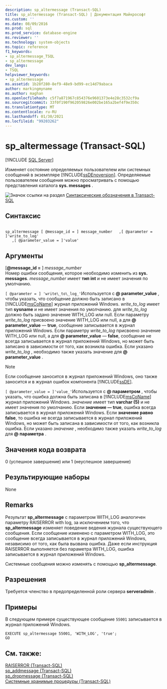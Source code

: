 ```yaml
---
description: sp_altermessage (Transact-SQL)
title: sp_altermessage (Transact-SQL) | Документация Майкрософт
ms.custom: ''
ms.date: 08/09/2016
ms.prod: sql
ms.prod_service: database-engine
ms.reviewer: ''
ms.technology: system-objects
ms.topic: reference
f1_keywords:
- sp_altermessage_TSQL
- sp_altermessage
dev_langs:
- TSQL
helpviewer_keywords:
- sp_altermessage
ms.assetid: 1b28f280-8ef9-48e9-bd99-ec14d79abaca
author: markingmyname
ms.author: maghan
ms.openlocfilehash: c5f7a871967c854376e9601373e4e28c3532cf9a
ms.sourcegitcommit: 33f0f190f962059826e002be165a2bef4f9e350c
ms.translationtype: MT
ms.contentlocale: ru-RU
ms.lasthandoff: 01/30/2021
ms.locfileid: "99203262"
---
```

# <a name="sp_altermessage-transact-sql"></a>sp_altermessage (Transact-SQL)
[!INCLUDE [SQL Server](../../includes/applies-to-version/sqlserver.md)]

  Изменяет состояние определяемых пользователем или системных сообщений в экземпляре [!INCLUDE[ssDEnoversion](../../includes/ssdenoversion-md.md)]. Определяемые пользователем сообщения можно просматривать с помощью представления каталога **sys. messages** .  

  
 ![Значок ссылки на раздел](../../database-engine/configure-windows/media/topic-link.gif "Значок ссылки на раздел") [Синтаксические обозначения в Transact-SQL](../../t-sql/language-elements/transact-sql-syntax-conventions-transact-sql.md)  
  
## <a name="syntax"></a>Синтаксис  
  
```  
  
sp_altermessage [ @message_id = ] message_number   ,[ @parameter = ]'write_to_log'  
   ,[ @parameter_value = ]'value'   
```  
  
## <a name="arguments"></a>Аргументы  
 [**@message_id =** ] *message_number*  
 Номер ошибки сообщения, которое необходимо изменить из **sys. messages**. *message_number* имеет **тип int** и не имеет значения по умолчанию.  
  
`[ @parameter = ] 'write\_to\_log_'`Используется с **\@ parameter_value** , чтобы указать, что сообщение должно быть записано в [!INCLUDE[msCoName](../../includes/msconame-md.md)] журнал приложений Windows. *write_to_log* имеет тип **sysname** и не имеет значения по умолчанию. для *write_to_log* должно быть задано значение WITH_LOG или null. Если параметру *write_to_log* присвоено значение WITH_LOG или null, а для **\@ parameter_value** — **true**, сообщение записывается в журнал приложений Windows. Если параметру *write_to_log* присвоено значение WITH_LOG или null, а для **\@ parameter_value** — **false**, сообщение не всегда записывается в журнал приложений Windows, но может быть записано в зависимости от того, как возникла ошибка. Если указано *write_to_log* , необходимо также указать значение для **\@ parameter_value** .  
  
> [!NOTE]  
>  Если сообщение заносится в журнал приложений Windows, оно также заносится и в журнал ошибок компонента [!INCLUDE[ssDE](../../includes/ssde-md.md)].  
  
`[ @parameter_value = ]'value_'`Используется с **\@ параметром** , чтобы указать, что ошибка должна быть записана в [!INCLUDE[msCoName](../../includes/msconame-md.md)] журнал приложений Windows. *значение* имеет тип **varchar (5)** и не имеет значения по умолчанию. Если **значение — true**, ошибка всегда записывается в журнал приложений Windows. Если **значение равно false**, то ошибка не всегда записывается в журнал приложений Windows, но может быть записана в зависимости от того, как возникла ошибка. Если указано *значение* , необходимо также указать *write_to_log* для **\@ параметра** .  
  
## <a name="return-code-values"></a>Значения кода возврата  
 0 (успешное завершение) или 1 (неуспешное завершение)  
  
## <a name="result-sets"></a>Результирующие наборы  
 None  
  
## <a name="remarks"></a>Remarks  
 Результат **sp_altermessage** с параметром WITH_LOG аналогичен параметру RAISERROR with log, за исключением того, что **sp_altermessage** изменяет поведение ведения журнала существующего сообщения. Если сообщение изменено с параметром WITH_LOG, это сообщение всегда записывается в журнал приложений Windows, независимо от того, как была вызвана ошибка. Даже если инструкция RAISERROR выполняется без параметра WITH_LOG, ошибка записывается в журнал приложений Windows.  
  
 Системные сообщения можно изменять с помощью **sp_altermessage**.  
  
## <a name="permissions"></a>Разрешения  
 Требуется членство в предопределенной роли сервера **serveradmin** .  
  
## <a name="examples"></a>Примеры  
 В следующем примере существующее сообщение `55001` записывается в журнал приложений Windows.  
  
```  
EXECUTE sp_altermessage 55001, 'WITH_LOG', 'true';  
GO  
```  
  
## <a name="see-also"></a>См. также:  
 [RAISERROR (Transact-SQL)](../../t-sql/language-elements/raiserror-transact-sql.md)   
 [sp_addmessage (Transact-SQL)](../../relational-databases/system-stored-procedures/sp-addmessage-transact-sql.md)   
 [sp_dropmessage (Transact-SQL)](../../relational-databases/system-stored-procedures/sp-dropmessage-transact-sql.md)   
 [Системные хранимые процедуры (Transact-SQL)](../../relational-databases/system-stored-procedures/system-stored-procedures-transact-sql.md)  
  
  
